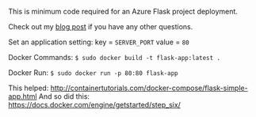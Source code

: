 This is minimum code required for an Azure Flask project deployment. 

Check out my [blog post](http://timmyreilly.azurewebsites.net/starter-site-for-flask-on-azure-web-apps/) if you have any other questions. 

Set an application setting:
key = `SERVER_PORT`  value = `80` 


Docker Commands: 
`$ sudo docker build -t flask-app:latest .`

Docker Run: 
`$ sudo docker run -p 80:80 flask-app` 

This helped: 
http://containertutorials.com/docker-compose/flask-simple-app.html 
And so did this: 
https://docs.docker.com/engine/getstarted/step_six/ 
